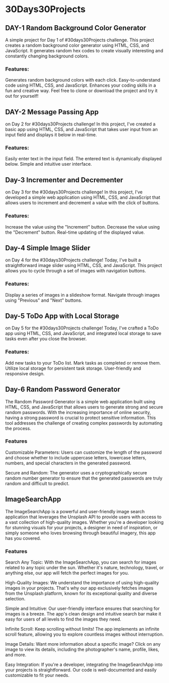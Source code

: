 # 30Days30Projects

## DAY-1 Random Background Color Generator
A simple project for Day 1 of #30days30Projects challenge. This project creates a random background color generator using HTML, CSS, and JavaScript. It generates random hex codes to create visually interesting and constantly changing background colors.

### Features:

Generates random background colors with each click.
Easy-to-understand code using HTML, CSS, and JavaScript.
Enhances your coding skills in a fun and creative way.
Feel free to clone or download the project and try it out for yourself!

## DAY-2 Message Passing App
on Day 2 for #30days30Projects challenge! In this project, I've created a basic app using HTML, CSS, and JavaScript that takes user input from an input field and displays it below in real-time.

### Features:

Easily enter text in the input field.
The entered text is dynamically displayed below.
Simple and intuitive user interface.


## Day-3 Incrementer and Decrementer
on Day 3 for the #30days30Projects challenge! In this project, I've developed a simple web application using HTML, CSS, and JavaScript that allows users to increment and decrement a value with the click of buttons.

### Features:

Increase the value using the "Increment" button.
Decrease the value using the "Decrement" button.
Real-time updating of the displayed value.

## Day-4 Simple Image Slider
on Day 4 for the #30days30Projects challenge! Today, I've built a straightforward image slider using HTML, CSS, and JavaScript. This project allows you to cycle through a set of images with navigation buttons.

### Features:

Display a series of images in a slideshow format.
Navigate through images using "Previous" and "Next" buttons.

## Day-5 ToDo App with Local Storage
on Day 5 for the #30days30Projects challenge! Today, I've crafted a ToDo app using HTML, CSS, and JavaScript, and integrated local storage to save tasks even after you close the browser.

### Features:

Add new tasks to your ToDo list.
Mark tasks as completed or remove them.
Utilize local storage for persistent task storage.
User-friendly and responsive design.

## Day-6 Random Password Generator

The Random Password Generator is a simple web application built using HTML, CSS, and JavaScript that allows users to generate strong and secure random passwords. With the increasing importance of online security, having a strong password is crucial to protect sensitive information. This tool addresses the challenge of creating complex passwords by automating the process.

### Features
Customizable Parameters: Users can customize the length of the password and choose whether to include uppercase letters, lowercase letters, numbers, and special characters in the generated password.

Secure and Random: The generator uses a cryptographically secure random number generator to ensure that the generated passwords are truly random and difficult to predict.

## ImageSearchApp

The ImageSearchApp is a powerful and user-friendly image search application that leverages the Unsplash API to provide users with access to a vast collection of high-quality images. Whether you're a developer looking for stunning visuals for your projects, a designer in need of inspiration, or simply someone who loves browsing through beautiful imagery, this app has you covered.

### Features
Search Any Topic: With the ImageSearchApp, you can search for images related to any topic under the sun. Whether it's nature, technology, travel, or anything else, our app will fetch the perfect images for you.

High-Quality Images: We understand the importance of using high-quality images in your projects. That's why our app exclusively fetches images from the Unsplash platform, known for its exceptional quality and diverse selection.

Simple and Intuitive: Our user-friendly interface ensures that searching for images is a breeze. The app's clean design and intuitive search bar make it easy for users of all levels to find the images they need.

Infinite Scroll: Keep scrolling without limits! The app implements an infinite scroll feature, allowing you to explore countless images without interruption.

Image Details: Want more information about a specific image? Click on any image to view its details, including the photographer's name, profile, likes, and more.

Easy Integration: If you're a developer, integrating the ImageSearchApp into your projects is straightforward. Our code is well-documented and easily customizable to fit your needs.
